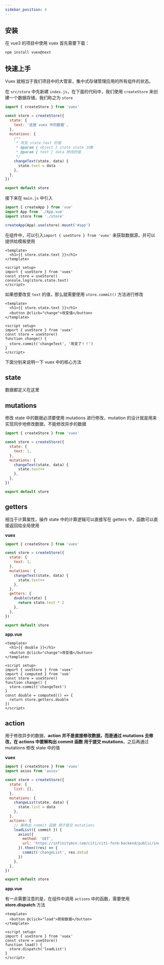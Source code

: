 ```yaml
---
sidebar_position: 4
---
```


## 安装

在 vue3 的项目中使用 vuex 首先需要下载：

```shell
npm install vuex@next
```

## 快速上手

Vuex 就相当于我们项目中的大管家，集中式存储管理应用的所有组件的状态。

在 `src/store` 中先新建 `index.js`，在下面的代码中，我们使用 `createStore` 来创建一个数据存储，我们称之为 `store`

```js
import { createStore } from 'vuex'

const store = createStore({
  state: {
    text: '这是 vuex 中的数据',
  },
  mutations: {
    /**
     * 改变 state.text 的值
     * @param { object } state state 对象
     * @param { text } data 修改的值
     */
    changeText(state, data) {
      state.text = data
    },
  },
})

export default store
```

接下来在 `main.js` 中引入

```js
import { createApp } from 'vue'
import App from './App.vue'
import store from './store'

createApp(App).use(store).mount('#app')
```

在组件中，可以引入`import { useStore } from 'vuex'` 来获取数据源，并可以提供给模板使用

```vue
<template>
  <h1>{{ store.state.text }}</h1>
</template>

<script setup>
import { useStore } from 'vuex'
const store = useStore()
console.log(store.state.text)
</script>
```

如果想要改变 `text` 的值，那么就需要使用 `store.commit()` 方法进行修改

```vue
<template>
  <h1>{{ store.state.text }}</h1>
  <button @click="change">改变值</button>
</template>

<script setup>
import { useStore } from 'vuex'
const store = useStore()
function change() {
  store.commit('changeText', '改变了！！')
}
</script>
```

下面分别来说明一下 vuex 中的核心方法

## state

数据都定义在这里

## mutations

修改 state 中的数据必须要使用 mutations 进行修改，mutation 的设计就是用来实现同步地修改数据，不能修改异步的数据

```js
import { createStore } from 'vuex'

const store = createStore({
  state: {
    text: 1,
  },
  mutations: {
    changeText(state, data) {
      state.text++
    },
  },
})

export default store
```

## getters

相当于计算属性，操作 state 中的计算逻辑可以直接写在 getters 中，函数可以直接返回给全局使用

**vuex**

```js
import { createStore } from 'vuex'

const store = createStore({
  state: {
    text: 1,
  },
  mutations: {
    changeText(state, data) {
      state.text++
    },
  },
  getters: {
    double(state) {
      return state.text * 2
    },
  },
})

export default store
```

**app.vue**

```vue
<template>
  <h1>{{ double }}</h1>
  <button @click="change">改变值</button>
</template>

<script setup>
import { useStore } from 'vuex'
import { computed } from 'vue'
const store = useStore()
function change() {
  store.commit('changeText')
}
const double = computed(() => {
  return store.getters.double
})
</script>
```

## action

用于修改异步的数据，**action 并不是直接修改数据，而是通过 mutations 去修改，在 actions 中要解构出 commit 函数 用于提交 mutations**，之后再通过 mutations 修改 state 中的值

**vuex**

```js
import { createStore } from 'vuex'
import axios from 'axios'

const store = createStore({
  state: {
    list: [],
  },
  mutations: {
    changeList(state, data) {
      state.list = data
    },
  },
  actions: {
    // 解构出 commit 函数 用于提交 mutations
    loadList({ commit }) {
      axios({
        method: 'GET',
        url: 'https://infinitymcn.com/citi/citi-form-backend/public/index.php/index/Vote/getVoteRes',
      }).then((res) => {
        commit('changeList', res.data)
      })
    },
  },
})

export default store
```

**app.vue**

有一点需要注意的是，在组件中调用 `actions` 中的函数，需要使用 **store.dispatch** 方法

```vue
<template>
  <button @click="load">获取数据</button>
</template>

<script setup>
import { useStore } from 'vuex'
const store = useStore()
function load() {
  store.dispatch('loadList')
}
</script>
```
